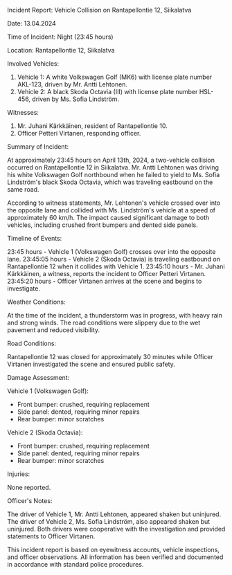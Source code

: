 Incident Report: Vehicle Collision on Rantapellontie 12, Siikalatva

Date: 13.04.2024

Time of Incident: Night (23:45 hours)

Location: Rantapellontie 12, Siikalatva

Involved Vehicles:

1. Vehicle 1: A white Volkswagen Golf (MK6) with license plate number AKL-123, driven by Mr. Antti Lehtonen.
2. Vehicle 2: A black Skoda Octavia (III) with license plate number HSL-456, driven by Ms. Sofia Lindström.

Witnesses:

1. Mr. Juhani Kärkkäinen, resident of Rantapellontie 10.
2. Officer Petteri Virtanen, responding officer.

Summary of Incident:

At approximately 23:45 hours on April 13th, 2024, a two-vehicle collision occurred on Rantapellontie 12 in Siikalatva. Mr. Antti Lehtonen was driving his white Volkswagen Golf northbound when he failed to yield to Ms. Sofia Lindström's black Skoda Octavia, which was traveling eastbound on the same road.

According to witness statements, Mr. Lehtonen's vehicle crossed over into the opposite lane and collided with Ms. Lindström's vehicle at a speed of approximately 60 km/h. The impact caused significant damage to both vehicles, including crushed front bumpers and dented side panels.

Timeline of Events:

23:45 hours - Vehicle 1 (Volkswagen Golf) crosses over into the opposite lane.
23:45:05 hours - Vehicle 2 (Skoda Octavia) is traveling eastbound on Rantapellontie 12 when it collides with Vehicle 1.
23:45:10 hours - Mr. Juhani Kärkkäinen, a witness, reports the incident to Officer Petteri Virtanen.
23:45:20 hours - Officer Virtanen arrives at the scene and begins to investigate.

Weather Conditions:

At the time of the incident, a thunderstorm was in progress, with heavy rain and strong winds. The road conditions were slippery due to the wet pavement and reduced visibility.

Road Conditions:

Rantapellontie 12 was closed for approximately 30 minutes while Officer Virtanen investigated the scene and ensured public safety.

Damage Assessment:

Vehicle 1 (Volkswagen Golf):

* Front bumper: crushed, requiring replacement
* Side panel: dented, requiring minor repairs
* Rear bumper: minor scratches

Vehicle 2 (Skoda Octavia):

* Front bumper: crushed, requiring replacement
* Side panel: dented, requiring minor repairs
* Rear bumper: minor scratches

Injuries:

None reported.

Officer's Notes:

The driver of Vehicle 1, Mr. Antti Lehtonen, appeared shaken but uninjured. The driver of Vehicle 2, Ms. Sofia Lindström, also appeared shaken but uninjured. Both drivers were cooperative with the investigation and provided statements to Officer Virtanen.

This incident report is based on eyewitness accounts, vehicle inspections, and officer observations. All information has been verified and documented in accordance with standard police procedures.